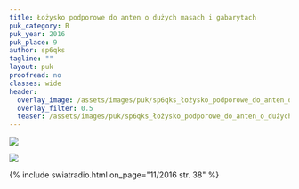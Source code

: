 ```yaml
---
title: Łożysko podporowe do anten o dużych masach i gabarytach
puk_category: B
puk_year: 2016
puk_place: 9
author: sp6qks
tagline: ""
layout: puk
proofread: no
classes: wide
header:
  overlay_image: /assets/images/puk/sp6qks_łożysko_podporowe_do_anten_o_dużych_masach_i_gabarytach.jpg
  overlay_filter: 0.5
  teaser: /assets/images/puk/sp6qks_łożysko_podporowe_do_anten_o_dużych_masach_i_gabarytach.jpg
---
```






 



![](assets/data/img/projects/dummy-proj.jpg) 


![](assets/img/work-in-progress.jpg) 


{% include swiatradio.html on_page="11/2016 str. 38" %}

 








